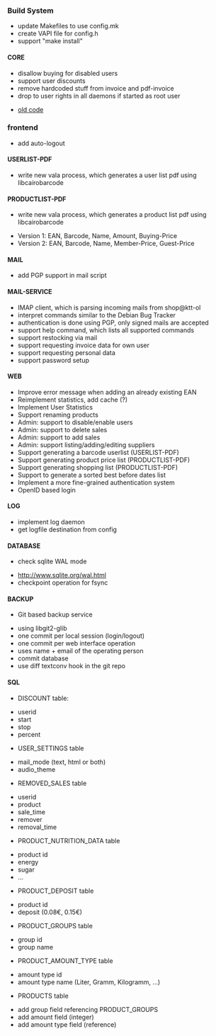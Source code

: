 ### Build System
 * update Makefiles to use config.mk
 * create VAPI file for config.h
 * support "make install"

#### CORE
 * disallow buying for disabled users
 * support user discounts
 * remove hardcoded stuff from invoice and pdf-invoice
 * drop to user rights in all daemons if started as root user
  - [old code](https://github.com/ktt-ol/serial-barcode-scanner/commit/504cefec4a93a9b52fa9d25d6f353a4676485c43)

### frontend
 * add auto-logout

#### USERLIST-PDF
 * write new vala process, which generates a user list pdf using libcairobarcode

#### PRODUCTLIST-PDF
 * write new vala process, which generates a product list pdf using libcairobarcode
  - Version 1: EAN, Barcode, Name, Amount, Buying-Price
  - Version 2: EAN, Barcode, Name, Member-Price, Guest-Price

#### MAIL
 * add PGP support in mail script

#### MAIL-SERVICE
 * IMAP client, which is parsing incoming mails from shop@ktt-ol
 * interpret commands similar to the Debian Bug Tracker
 * authentication is done using PGP, only signed mails are accepted
 * support help command, which lists all supported commands
 * support restocking via mail
 * support requesting invoice data for own user
 * support requesting personal data
 * support password setup

#### WEB
 * Improve error message when adding an already existing EAN
 * Reimplement statistics, add cache (?)
 * Implement User Statistics
 * Support renaming products
 * Admin: support to disable/enable users
 * Admin: support to delete sales
 * Admin: support to add sales
 * Admin: support listing/adding/editing suppliers
 * Support generating a barcode userlist (USERLIST-PDF)
 * Support generating product price list (PRODUCTLIST-PDF)
 * Support generating shopping list (PRODUCTLIST-PDF)
 * Support to generate a sorted best before dates list
 * Implement a more fine-grained authentication system
 * OpenID based login

#### LOG
 * implement log daemon
 * get logfile destination from config

#### DATABASE
 * check sqlite WAL mode
  - http://www.sqlite.org/wal.html
  - checkpoint operation for fsync

#### BACKUP
 * Git based backup service
  - using libgit2-glib
  - one commit per local session (login/logout)
  - one commit per web interface operation
  - uses name + email of the operating person
  - commit database
  - use diff textconv hook in the git repo

#### SQL
 * DISCOUNT table:
  - userid
  - start
  - stop
  - percent
 * USER_SETTINGS table
  - mail_mode (text, html or both)
  - audio_theme
 * REMOVED_SALES table
  - userid
  - product
  - sale_time
  - remover
  - removal_time
 * PRODUCT_NUTRITION_DATA table
  - product id
  - energy
  - sugar
  - ...
 * PRODUCT_DEPOSIT table
  - product id
  - deposit (0.08€, 0.15€)
 * PRODUCT_GROUPS table
  - group id
  - group name
 * PRODUCT_AMOUNT_TYPE table
  - amount type id
  - amount type name (Liter, Gramm, Kilogramm, ...)
 * PRODUCTS table
  - add group field referencing PRODUCT_GROUPS
  - add amount field (integer)
  - add amount type field (reference)

